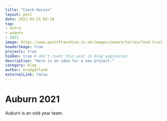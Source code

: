 ```yaml
---
title: "Coach Harsin"
layout: post
date: 2021-01-21 02:10
tag:
- extra
- auburn
- 2021
image: https://www.pointfranchise.co.uk/images/zoom/articles/food-truck-franchises.jpg
headerImage: true
projects: true
hidden: true # don't count this post in blog pagination
description: "Here is an idea for a new project."
category: blog
author: bradgarland
externalLink: false
---
```


# Auburn 2021

Auburn is an odd year team.
